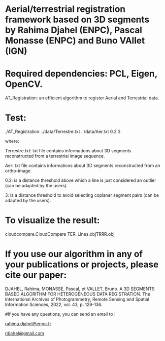 # Aerial/terrestrial registration framework based on 3D segments by Rahima Djahel (ENPC), Pascal Monasse (ENPC) and Buno VAllet (IGN)

# Required dependencies: PCL, Eigen, OpenCV.

AT_Registration: an efficient algorithm to register Aerial and Terrestrial data.


# Test:

./AT_Registration ../data/Terrestre.txt ../data/Aer.txt 0.2 3

where:

Terrestre.txt: txt file contains informations about 3D segments reconstructed from a terrestrial image sequence.

Aer:  txt file contains informations about 3D segments reconstructed from an ortho-image.

0.2: is a distance threshold above which a line is just considered an outlier (can be adapted by the users).

3: is a distance threshold to avoid selecting coplanar segment pairs (can be adapted by the users).

# To visualize the result:

cloudcompare.CloudCompare TER_Lines.objTRRR.obj

# If you use our algorithm in any of your publications or projects, please cite our paper:

DJAHEL, Rahima, MONASSE, Pascal, et VALLET, Bruno. A 3D SEGMENTS BASED ALGORITHM FOR HETEROGENEOUS DATA REGISTRATION. The International Archives of Photogrammetry, Remote Sensing and Spatial Information Sciences, 2022, vol. 43, p. 129-136.

#If you have any questions, you can send an email to :

rahima.djahel@enpc.fr

rdjahel@gmail.com


